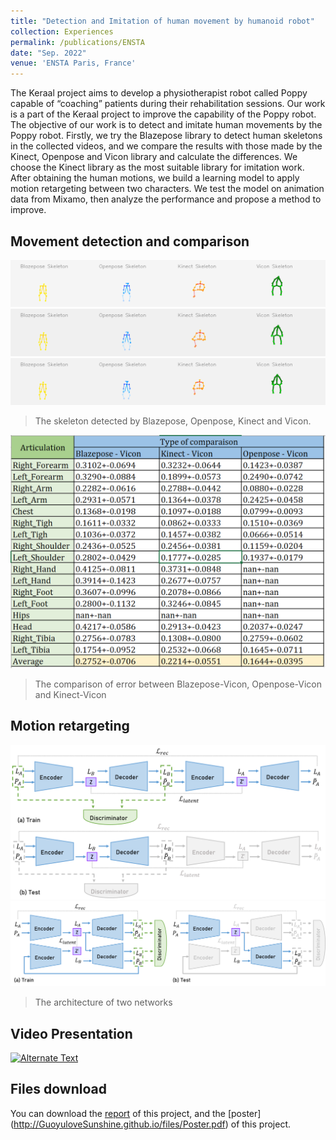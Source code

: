 ```yaml
---
title: "Detection and Imitation of human movement by humanoid robot"
collection: Experiences
permalink: /publications/ENSTA
date: "Sep. 2022"
venue: 'ENSTA Paris, France'
---
```


The Keraal project aims to develop a physiotherapist robot called Poppy capable of “coaching” patients during their rehabilitation sessions. Our work is a part of the Keraal project to improve the capability of the Poppy robot. The objective of our work is to detect and imitate human movements by the Poppy robot. Firstly, we try the Blazepose library to detect human skeletons in the collected videos, and we compare the results with those made by the Kinect, Openpose and Vicon library and calculate the differences. We choose the Kinect library as the most suitable library for imitation work. After obtaining the human motions, we build a learning model to apply motion retargeting between two characters. We test the model on animation data from Mixamo, then analyze the performance and propose a method to improve. 


## Movement detection and comparison
![](../images/white_CTK_video.gif)
![](../images/white_ELK_video.gif)
![](../images/white_RTK_video.gif)
> The skeleton detected by Blazepose, Openpose, Kinect and Vicon.


![](../images/comparison.png)
> The comparison of error between Blazepose-Vicon, Openpose-Vicon and Kinect-Vicon 

## Motion retargeting
![](../images/cycle-en.png)
![](../images/ende-en.png)
> The architecture of two networks

## Video Presentation
[![Alternate Text]({../images/video.png})]({../files/Trailer_ProjectKERAAL_STF.mp4} "ProjectKERAAL")

## Files download
You can download the [report](http://GuoyuloveSunshine.github.io/files/PRe.pdf) of this project, and the [poster] (http://GuoyuloveSunshine.github.io/files/Poster.pdf) of this project.
